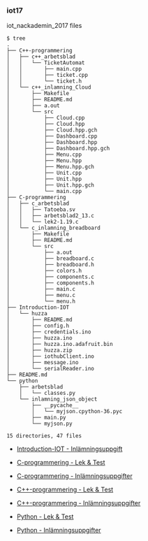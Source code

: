 ### iot17
iot_nackademin_2017 files

```
$ tree
.
├── C++-programmering
│   ├── c++_arbetsblad
│   │   └── TicketAutomat
│   │       ├── main.cpp
│   │       ├── ticket.cpp
│   │       └── ticket.h
│   └── c++_inlamning_Cloud
│       ├── Makefile
│       ├── README.md
│       ├── a.out
│       └── src
│           ├── Cloud.cpp
│           ├── Cloud.hpp
│           ├── Cloud.hpp.gch
│           ├── Dashboard.cpp
│           ├── Dashboard.hpp
│           ├── Dashboard.hpp.gch
│           ├── Menu.cpp
│           ├── Menu.hpp
│           ├── Menu.hpp.gch
│           ├── Unit.cpp
│           ├── Unit.hpp
│           ├── Unit.hpp.gch
│           └── main.cpp
├── C-programmering
│   ├── c_arbetsblad
│   │   ├── Tatoeba.sv
│   │   ├── arbetsblad2_13.c
│   │   └── lek2-1.19.c
│   └── c_inlamning_breadboard
│       ├── Makefile
│       ├── README.md
│       └── src
│           ├── a.out
│           ├── breadboard.c
│           ├── breadboard.h
│           ├── colors.h
│           ├── components.c
│           ├── components.h
│           ├── main.c
│           ├── menu.c
│           └── menu.h
├── Introduction-IOT
│   └── huzza
│       ├── README.md
│       ├── config.h
│       ├── credentials.ino
│       ├── huzza.ino
│       ├── huzza.ino.adafruit.bin
│       ├── huzza.zip
│       ├── iothubClient.ino
│       ├── message.ino
│       └── serialReader.ino
├── README.md
└── python
    ├── arbetsblad
    │   └── classes.py
    └── inlamning_json_object
        ├── __pycache__
        │   └── myjson.cpython-36.pyc
        ├── main.py
        └── myjson.py

15 directories, 47 files
```
* [Introduction-IOT - Inlämningsuppgift](Introduction-IOT/huzza/README.md)

* [C-programmering - Lek & Test](C-programmering/c_arbetsblad)

* [C-programmering - Inlämningsuppgifter](C-programmering/c_inlamning_breadboard/README.md)

* [C++-programmering - Lek & Test](C++-programmering/c++_arbetsblad)

* [C++-programmering - Inlämningsuppgifter](C++-programmering/c++_inlamning_Cloud/README.md)

* [Python - Lek & Test](python/arbetsblad)

* [Python - Inlämningsuppgifter](python/inlamning_json_object)

